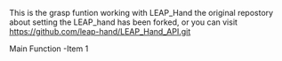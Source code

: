 This is the grasp funtion working with LEAP_Hand
the original repostory about setting the LEAP_hand has been forked, or you can visit https://github.com/leap-hand/LEAP_Hand_API.git

Main Function
-Item 1 